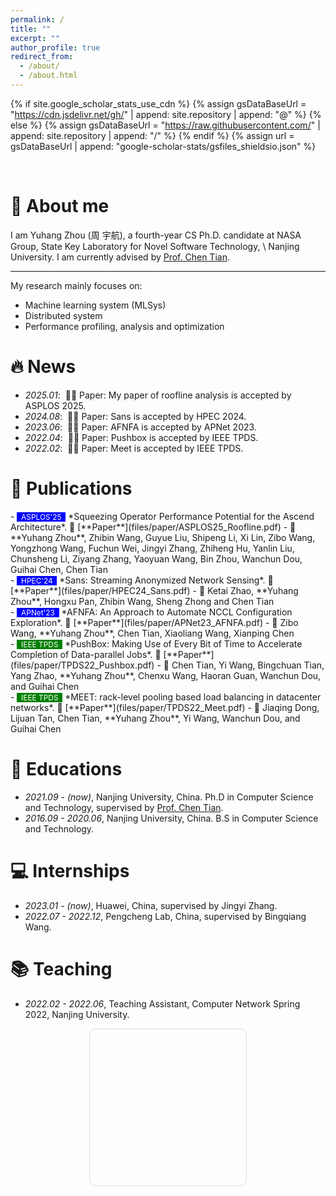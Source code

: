 ```yaml
---
permalink: /
title: ""
excerpt: ""
author_profile: true
redirect_from:
  - /about/
  - /about.html
---
```


{% if site.google_scholar_stats_use_cdn %}
{% assign gsDataBaseUrl = "https://cdn.jsdelivr.net/gh/" | append: site.repository | append: "@" %}
{% else %}
{% assign gsDataBaseUrl = "https://raw.githubusercontent.com/" | append: site.repository | append: "/" %}
{% endif %}
{% assign url = gsDataBaseUrl | append: "google-scholar-stats/gsfiles_shieldsio.json" %}

<span class='anchor' id='about-me'></span>

<br>


# 👋 About me
I am Yuhang Zhou (周 宇航), a fourth-year CS Ph.D. candidate at NASA Group, State Key Laboratory for Novel Software Technology, 
\\
Nanjing University. I am currently advised by [Prof. Chen Tian](https://cs.nju.edu.cn/tianchen/index.htm).  
<!-- This is my [CV](../files/yuhangzhou_CV.pdf). -->

---

My research mainly focuses on:
* Machine learning system (MLSys)
* Distributed system
* Performance profiling, analysis and optimization


# 🔥 News
- *2025.01*: &nbsp;🎉🎉 Paper: My paper of roofline analysis is accepted by ASPLOS 2025.
- *2024.08*: &nbsp;🎉🎉 Paper: Sans is accepted by HPEC 2024.
- *2023.06*: &nbsp;🎉🎉 Paper: AFNFA is accepted by APNet 2023.
- *2022.04*: &nbsp;🎉🎉 Paper: Pushbox is accepted by IEEE TPDS.
- *2022.02*: &nbsp;🎉🎉 Paper: Meet is accepted by IEEE TPDS.


# 📝 Publications
<div class='paper-box-text' markdown="1">
- <span style="background-color: blue; color: white; font-size: 0.85em;">&nbsp;
  ASPLOS'25 &nbsp;</span>
  *Squeezing Operator Performance Potential for the Ascend Architecture*. 📄 [**Paper**](files/paper/ASPLOS25_Roofline.pdf)
  - 👤 **Yuhang Zhou**, Zhibin Wang, Guyue Liu, Shipeng Li, Xi Lin, Zibo Wang, Yongzhong Wang, Fuchun Wei, Jingyi Zhang, Zhiheng Hu, Yanlin Liu, Chunsheng Li, Ziyang Zhang, Yaoyuan Wang, Bin Zhou, Wanchun Dou, Guihai Chen, Chen Tian
</div>

<div class='paper-box-text' markdown="1">
- <span style="background-color: blue; color: white; font-size: 0.85em;">&nbsp;
  HPEC'24 &nbsp;</span>
  *Sans: Streaming Anonymized Network Sensing*. 📄 [**Paper**](files/paper/HPEC24_Sans.pdf)
  - 👤 Ketai Zhao, **Yuhang Zhou**, Hongxu Pan, Zhibin Wang, Sheng Zhong and Chen Tian
</div>

<div class='paper-box-text' markdown="1">
- <span style="background-color: blue; color: white; font-size: 0.85em;">&nbsp;
  APNet'23 &nbsp;</span>
  *AFNFA: An Approach to Automate NCCL Configuration Exploration*. 📄 [**Paper**](files/paper/APNet23_AFNFA.pdf)
  - 👤 Zibo Wang, **Yuhang Zhou**, Chen Tian, Xiaoliang Wang, Xianping Chen
</div>

<div class='paper-box-text' markdown="1">
- <span style="background-color: green; color: white; font-size: 0.85em;">&nbsp;
  IEEE TPDS &nbsp;</span>
  *PushBox: Making Use of Every Bit of Time to Accelerate Completion of Data-parallel Jobs*. 📄 [**Paper**](files/paper/TPDS22_Pushbox.pdf)
  - 👤 Chen Tian, Yi Wang, Bingchuan Tian, Yang Zhao, **Yuhang Zhou**, Chenxu Wang, Haoran Guan, Wanchun Dou, and Guihai Chen
</div>

<div class='paper-box-text' markdown="1">
- <span style="background-color: green; color: white; font-size: 0.85em;">&nbsp;
  IEEE TPDS &nbsp;</span>
  *MEET: rack-level pooling based load balancing in datacenter networks*. 📄 [**Paper**](files/paper/TPDS22_Meet.pdf)
  - 👤 Jiaqing Dong, Lijuan Tan, Chen Tian, **Yuhang Zhou**, Yi Wang, Wanchun Dou, and Guihai Chen
</div>

<!-- 
# 🎖 Honors and Awards
- *2024.12*: Received (my second) National Scholarship for Ph.D. students.
- *2022.12*: Received National Scholarship for Ph.D. students.
- *2017.12*: Awarded National Scholarship for Undergraduate students. -->

# 📖 Educations
- *2021.09 - (now)*, Nanjing University, China. Ph.D in Computer Science and Technology, supervised by [Prof. Chen Tian](https://cs.nju.edu.cn/tianchen/index.htm).
- *2016.09 - 2020.06*, Nanjing University, China. B.S in Computer Science and Technology.

# 💻 Internships
- *2023.01 - (now)*, Huawei, China, supervised by Jingyi Zhang.
- *2022.07 - 2022.12*, Pengcheng Lab, China, supervised by Bingqiang Wang.

# 📚 Teaching
- *2022.02 - 2022.06*, Teaching Assistant, Computer Network Spring 2022, Nanjing University.

<div style="width: 250px; height: 250px; margin: auto; border: 1px solid #ddd; border-radius: 10px;">
  <!-- <script type="text/javascript" id="clstr_globe" src="https://clustrmaps.com/globe.js?d=qW1Hdbab0yqtSVhvkgvntv3GDKfftXspfZhTGV-XIWM"></script> -->
  <script type="text/javascript" id="clustrmaps" src="//clustrmaps.com/map_v2.js?d=qW1Hdbab0yqtSVhvkgvntv3GDKfftXspfZhTGV-XIWM&cl=ffffff&w=a"></script>
</div>